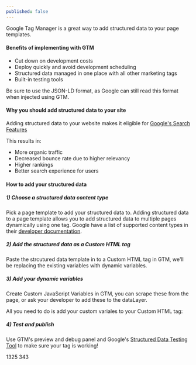 ```yaml
---
published: false
---
```

Google Tag Manager is a great way to add structured data to your page templates. 

<amp-img src="/assets/images/structured-data.jpg" height="343" width="1325" layout="responsive"></amp-img>

#### Benefits of implementing with GTM

- Cut down on development costs
- Deploy quickly and avoid development scheduling
- Structured data managed in one place with all other marketing tags
- Built-in testing tools

Be sure to use the JSON-LD format, as Google can still read this format when injected using GTM.

#### Why you should add structured data to your site

Adding structured data to your website makes it eligible for [Google's Search Features](https://developers.google.com/search/docs/guides/search-features "Search Features")

This results in:
- More organic traffic
- Decreased bounce rate due to higher relevancy
- Higher rankings
- Better search experience for users

#### How to add your structured data

##### 1) Choose a structured data content type

Pick a page template to add your structured data to. Adding structured data to a page template allows you to add structured data to multiple pages dynamically using one tag. Google have a list of supported content types in their [developer documentation](https://developers.google.com/search/docs/data-types/article).

##### 2) Add the structured data as a Custom HTML tag

Paste the strcutured data template in to a Custom HTML tag in GTM, we'll be replacing the existing variables with dynamic variables.

##### 3) Add your dynamic variables

Create Custom JavaScript Variables in GTM, you can scrape these from the page, or ask your developer to add these to the dataLayer.

All you need to do is add your custom variales to your Custom HTML tag:



##### 4) Test and publish

Use GTM's preview and debug panel and Google's [Structured Data Testing Tool](https://search.google.com/structured-data/testing-tool) to make sure your tag is working!



1325 343